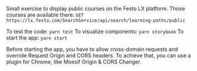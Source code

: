 Small exercise to display public courses on the Festo LX platform.
Those courses are available there: `GET https://lx.festo.com/SearchService/api/search/learning-paths/public`

To test the code: `yarn test`
To visualize components: `yarn storybook`
To start the app: `yarn start`

Before starting the app, you have to allow cross-domain requests and override Request Origin and CORS headers.
To achieve that, you can use a plugin for Chrome, like Moesif Origin & CORS Changer.
